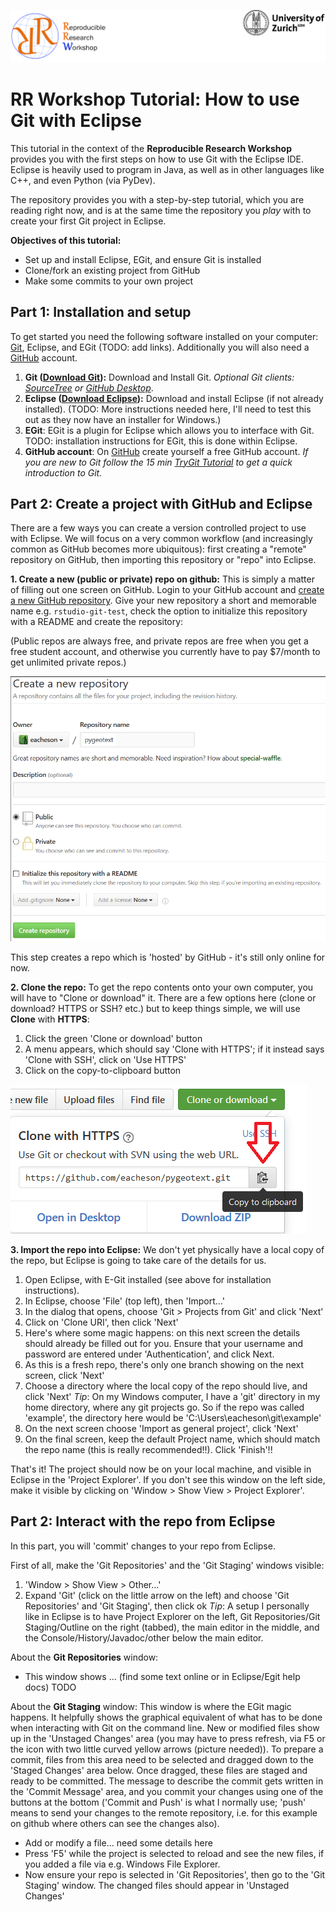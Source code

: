 ![](figures/header.png)

# RR Workshop Tutorial: How to use Git with Eclipse

This tutorial in the context of the **Reproducible Research Workshop** provides you with the first steps on how to use Git with the Eclipse IDE. Eclipse is heavily used to program in Java, as well as in other languages like C++, and even Python (via PyDev).

The repository provides you with a step-by-step tutorial, which you are reading right now, and is at the same time the repository you _play_ with to create your first Git project in Eclipse.

**Objectives of this tutorial:**

* Set up and install Eclipse, EGit, and ensure Git is installed
* Clone/fork an existing project from GitHub
* Make some commits to your own project

## Part 1: Installation and setup

To get started you need the following software installed on your computer: [Git](https://git-scm.com), Eclipse, and EGit (TODO: add links). Additionally you will also need a [GitHub](https://github.com/) account.

1. **Git ([Download Git](https://git-scm.com/downloads)):** Download and Install Git. 
   _Optional Git clients: [SourceTree](https://www.sourcetreeapp.com) or [GitHub Desktop](https://desktop.github.com)_.
2. **Eclipse ([Download Eclipse](https://www.eclipse.org/downloads/eclipse-packages/)):** Download and install Eclipse (if not already installed). (TODO: More instructions needed here, I'll need to test this out as they now have an installer for Windows.)
3. **EGit**: EGit is a plugin for Eclipse which allows you to interface with Git. TODO: installation instructions for EGit, this is done within Eclipse.
4. **GitHub account**: On [GitHub](https://github.com/) create yourself a free GitHub account. _If you are new to Git follow the 15 min [TryGit Tutorial](https://try.github.io) to get a quick introduction to Git._ 

## Part 2: Create a project with GitHub and Eclipse

There are a few ways you can create a version controlled project to use with Eclipse. We will focus on a very common workflow (and increasingly common as GitHub becomes more ubiquitous): first creating a "remote" repository on GitHub, then importing this repository or "repo" into Eclipse.

**1. Create a new (public or private) repo on github:** This is simply a matter of filling out one screen on GitHub. Login to your GitHub account and [create a new GitHub repository](https://github.com/new). Give your new repository a short and memorable name e.g. `rstudio-git-test`, check the option to initialize this repository with a README and create the repository:

  (Public repos are always free, and private repos are free when you get a free student account, and otherwise you currently have to pay $7/month to get unlimited private repos.)

  ![GitHub: Create a new repository](figures/github-create-new-repo-named.png)

  This step creates a repo which is 'hosted' by GitHub - it's still only online for now.

**2. Clone the repo:** To get the repo contents onto your own computer, you will have to "Clone or download" it. There are a few options here (clone or download? HTTPS or SSH? etc.) but to keep things simple, we will use **Clone** with **HTTPS**:
  1. Click the green 'Clone or download' button
  2. A menu appears, which should say 'Clone with HTTPS'; if it instead says 'Clone with SSH', click on 'Use HTTPS'
  3. Click on the copy-to-clipboard button

  ![GitHub: Copy to clipboard](figures/github-https-arrow.png)

**3. Import the repo into Eclipse:** We don't yet physically have a local copy of the repo, but Eclipse is going to take care of the details for us.
  1. Open Eclipse, with E-Git installed (see above for installation instructions).
  2. In Eclipse, choose 'File' (top left), then 'Import...'
  3. In the dialog that opens, choose 'Git > Projects from Git' and click 'Next'
  4. Click on 'Clone URI', then click 'Next'
  5. Here's where some magic happens: on this next screen the details should already be filled out for you. Ensure that your username and password are entered under 'Authentication', and click Next.
  6. As this is a fresh repo, there's only one branch showing on the next screen, click 'Next'
  7. Choose a directory where the local copy of the repo should live, and click 'Next'
	*Tip*: On my Windows computer, I have a 'git' directory in my home directory, where any git projects go. So if the repo was called 'example', the directory here would be 'C:\Users\eacheson\git\example'
  8. On the next screen choose 'Import as general project', click 'Next'
  9. On the final screen, keep the default Project name, which should match the repo name (this is really recommended!!). Click 'Finish'!!
 
That's it! The project should now be on your local machine, and visible in Eclipse in the 'Project Explorer'. If you don't see this window on the left side, make it visible by clicking on 'Window > Show View > Project Explorer'.  

## Part 2: Interact with the repo from Eclipse

In this part, you will 'commit' changes to your repo from Eclipse.

First of all, make the 'Git Repositories' and the 'Git Staging' windows visible:
  1. 'Window > Show View > Other...'
  2. Expand 'Git' (click on the little arrow on the left) and choose 'Git Repositories' and 'Git Staging', then click ok
  *Tip*: A setup I personally like in Eclipse is to have Project Explorer on the left, Git Repositories/Git Staging/Outline on the right (tabbed), the main editor in the middle, and the Console/History/Javadoc/other below the main editor.

About the **Git Repositories** window:
- This window shows ... (find some text online or in Eclipse/Egit help docs) TODO

About the **Git Staging** window:
This window is where the EGit magic happens. It helpfully shows the graphical equivalent of what has to be done when interacting with Git on the command line. New or modified files show up in the 'Unstaged Changes' area (you may have to press refresh, via F5 or the icon with two little curved yellow arrows (picture needed)). To prepare a commit, files from this area need to be selected and dragged down to the 'Staged Changes' area below. Once dragged, these files are staged and ready to be committed. The message to describe the commit gets written in the 'Commit Message' area, and you commit your changes using one of the buttons at the bottom ('Commit and Push' is what I normally use; 'push' means to send your changes to the remote repository, i.e. for this example on github where others can see the changes also). 


- Add or modify a file... need some details here
- Press 'F5' while the project is selected to reload and see the new files, if you added a file via e.g. Windows File Explorer.
- Now ensure your repo is selected in 'Git Repositories', then go to the 'Git Staging' window. The changed files should appear in 'Unstaged Changes'

